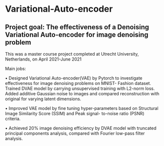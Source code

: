 # Variational-Auto-encoder

## Project goal: The effectiveness of a Denoising Variational Auto-encoder for image denoising problem

This was a master course project completed at Utrecht University, Netherlands, on April 2021-June 2021

Main jobs: 

  • Designed Variational Auto-encoder(VAE) by Pytorch to investigate effectiveness for image denoising problems on MNIST- Fashion dataset. Trained DVAE model by carrying unsupervised training with L2-norm loss. Added additive Gaussian noise to images and compared reconstruction with original for varying latent dimensions.
  
  • Improved VAE model by fine tuning hyper-parameters based on Structural Image Similarity Score (SSIM) and Peak signal- to-noise ratio (PSNR) criteria.
  
  • Achieved 20\% image denoising efficiency by DVAE model with truncated principal components analysis, compared with Fourier low-pass filter analysis.
